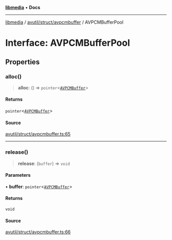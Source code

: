 [**libmedia**](../../../../README.md) • **Docs**

***

[libmedia](../../../../README.md) / [avutil/struct/avpcmbuffer](../README.md) / AVPCMBufferPool

# Interface: AVPCMBufferPool

## Properties

### alloc()

> **alloc**: () => `pointer`\<[`AVPCMBuffer`](../classes/AVPCMBuffer.md)\>

#### Returns

`pointer`\<[`AVPCMBuffer`](../classes/AVPCMBuffer.md)\>

#### Source

[avutil/struct/avpcmbuffer.ts:65](https://github.com/zhaohappy/libmedia/blob/acbbf6bd75e6ee4c968b9f441fe28c40f42f350d/src/avutil/struct/avpcmbuffer.ts#L65)

***

### release()

> **release**: (`buffer`) => `void`

#### Parameters

• **buffer**: `pointer`\<[`AVPCMBuffer`](../classes/AVPCMBuffer.md)\>

#### Returns

`void`

#### Source

[avutil/struct/avpcmbuffer.ts:66](https://github.com/zhaohappy/libmedia/blob/acbbf6bd75e6ee4c968b9f441fe28c40f42f350d/src/avutil/struct/avpcmbuffer.ts#L66)

